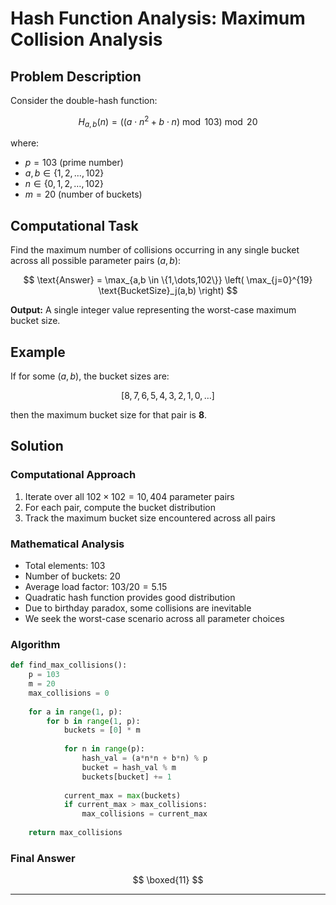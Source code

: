 

# Hash Function Analysis: Maximum Collision Analysis

## Problem Description

Consider the double-hash function:

$$
H_{a,b}(n) = \left( (a \cdot n^2 + b \cdot n) \bmod 103 \right) \bmod 20
$$

where:

* $p = 103$ (prime number)
* $a, b \in \{1, 2, \dots, 102\}$
* $n \in \{0, 1, 2, \dots, 102\}$
* $m = 20$ (number of buckets)

## Computational Task

Find the maximum number of collisions occurring in any single bucket across all possible parameter pairs $(a,b)$:

$$
\text{Answer} = \max_{a,b \in \{1,\dots,102\}} \left( \max_{j=0}^{19} \text{BucketSize}_j(a,b) \right)
$$

**Output:**
A single integer value representing the worst-case maximum bucket size.

## Example

If for some $(a,b)$, the bucket sizes are:

$$
[8,7,6,5,4,3,2,1,0,\dots]
$$

then the maximum bucket size for that pair is **8**.

## Solution

### Computational Approach

1. Iterate over all $102 \times 102 = 10,404$ parameter pairs
2. For each pair, compute the bucket distribution
3. Track the maximum bucket size encountered across all pairs

### Mathematical Analysis

* Total elements: $103$
* Number of buckets: $20$
* Average load factor: $103/20 = 5.15$
* Quadratic hash function provides good distribution
* Due to birthday paradox, some collisions are inevitable
* We seek the worst-case scenario across all parameter choices

### Algorithm

```python
def find_max_collisions():
    p = 103
    m = 20
    max_collisions = 0
    
    for a in range(1, p):
        for b in range(1, p):
            buckets = [0] * m
            
            for n in range(p):
                hash_val = (a*n*n + b*n) % p
                bucket = hash_val % m
                buckets[bucket] += 1
            
            current_max = max(buckets)
            if current_max > max_collisions:
                max_collisions = current_max
    
    return max_collisions
```

### Final Answer

$$
\boxed{11}
$$

---
